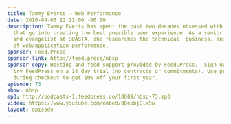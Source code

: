 ```yaml
---
title: Tammy Everts — Web Performance
date: 2016-04-05 12:11:00 -06:00
description: Tammy Everts has spent the past two decades obsessed with the many factors
  that go into creating the best possible user experience. As a senior researcher
  and evangelist at SOASTA, she researches the technical, business, and human aspects
  of web/application performance.
sponsor: Feed.Press
sponsor-link: http://feed.press/nbsp
sponsor-copy: Hosting and feed support provided by Feed.Press.  Sign-up today and
  try FeedPress on a 14 day trial (no contracts or commitments). Use promo code *nbsp*
  during checkout to get 10% off your first year.
episode: 73
show: nbsp
mp3: http://podcasts-1.feedpress.co/10609/nbsp-73.mp3
video: https://www.youtube.com/embed/d8ebbjOlxSw
layout: episode
---
```


